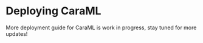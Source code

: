 # Deploying CaraML

More deployment guide for CaraML is work in progress, stay tuned for more updates!

